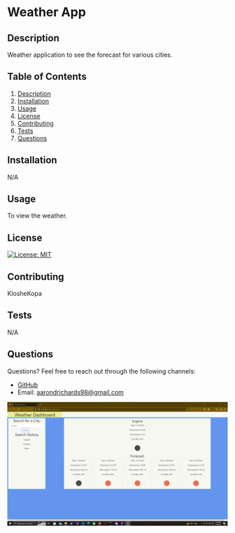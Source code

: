 # Weather App

## Description
Weather application to see the forecast for various cities.
        
## Table of Contents
1. [Description](#description)
2. [Installation](#installation)
3. [Usage](#usage)
4. [License](#license)
5. [Contributing](#contributing)
6. [Tests](#tests)
7. [Questions](#questions)
        
## Installation
N/A
        
## Usage
To view the weather.
        
## License
[![License: MIT](https://img.shields.io/badge/License-MIT-yellow.svg)](https://opensource.org/licenses/MIT)
        
## Contributing
KlosheKopa
        
## Tests
N/A
        
## Questions
Questions? Feel free to reach out through the following channels:

- [GitHub](https://github.com/KlosheKopa)
- Email: aarondrichards98@gmail.com



![Website](Screenshot.png)
